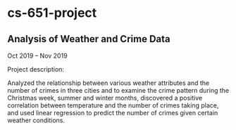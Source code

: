 # cs-651-project

## Analysis of Weather and Crime Data

Oct 2019 – Nov 2019

Project description:

Analyzed the relationship between various weather attributes and the number of crimes in three cities and to examine the crime pattern during the Christmas week, summer and winter months, discovered a positive correlation between temperature and the number of crimes taking place, and used linear regression to predict the number of crimes given certain weather conditions.
